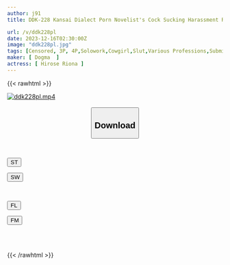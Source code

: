 ```yaml
---
author: j91
title: DDK-228 Kansai Dialect Porn Novelist's Cock Sucking Harassment Riona Hirose

url: /v/ddk228pl
date: 2023-12-16T02:30:00Z
image: "ddk228pl.jpg"
tags: [Censored, 3P, 4P,Solowork,Cowgirl,Slut,Various Professions,Submissive Men	]
maker: [ Dogma  ]
actress: [ Hirose Riona ]
---
```



{{< rawhtml >}}

<div class="video" data-videoid="JX8XVXMKaXsjwgW">
    <a href="javascript:;">
        <img src="/v/ddk228pl/ddk228pl.jpg" width="WIDTH" height="HEIGHT" alt="ddk228pl.mp4" loading="lazy">
    </a>
</div>

<script type="text/javascript" src="https://j91.asia/asset/on-demand-st.js"></script>

<br>
  <link rel="stylesheet" href="https://j91.asia/asset/bs5.css">
  
  <center>
  <button class="btn btn-primary" type="button" data-bs-toggle="collapse" data-bs-target=".multi-collapse" aria-expanded="false" aria-controls="multiCollapseExample1 multiCollapseExample2"><h2>Download</h2></button></center>
</p>
<div class="row">
  <div class="col">
    <div class="collapse multi-collapse" id="multiCollapseExample1">
      <div class="card card-body">
	      	      <br>
<div class="buttons">  
<p><a href="https://streamtape.to/v/JX8XVXMKaXsjwgW" target="_blank"><button class="btn-hover color-3"><i class="fa fa-download"></i> ST</button></a></p>
<p><a href="https://flaswish.com/xwp6vssohdwu" target="_blank"><button class="btn-hover color-2"><i class="fa fa-download"></i> SW</button></a></p></div>
    </div>
  </div>
</div>
  <div class="col">
    <div class="collapse multi-collapse" id="multiCollapseExample2">
      <div class="card card-body">
	      <br>
<div class="buttons">
<p><a href="javascript:;" target="_blank"><button class="btn-hover color-9"><i class="fa fa-download"></i> FL</button></a></p>
<p><a href="javascript:;" target="_blank"><button class="btn-hover color-8"><i class="fa fa-download"></i> FM</button></a></p></div>
<br><br>
      </div>
    </div>
  </div>
</div>

{{< /rawhtml >}}